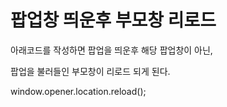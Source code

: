# 팝업창 띄운후 부모창 리로드

아래코드를 작성하면 팝업을 띄운후 해당 팝업창이 아닌, 

팝업을 불러들인 부모창이 리로드 되게 된다.

window.opener.location.reload();
